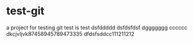 # test-git
a project for testing git
test is test
dsfddddd
dsfdsfdsf
dggggggg
cccccc
dkcjvljvk87458945789473335
dfdsfsddcc111211212
